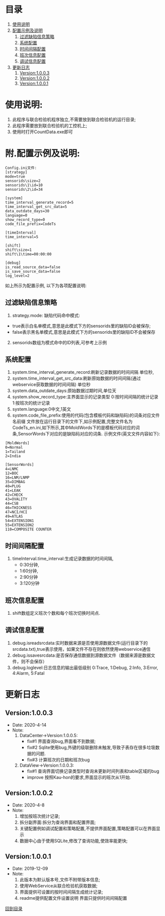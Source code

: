 # 目录
1. [使用说明](#使用说明)
2. [配置示例及说明](#附.配置示例及说明)
    1. [过滤缺陷信息策略](#过滤缺陷信息策略) 
    2. [系统配置](#系统配置) 
    3. [时间间隔配置](#时间间隔配置) 
    4. [班次信息配置](#班次信息配置) 
    5. [调试信息配置](#调试信息配置) 
3. [更新日志](#更新日志)
    1. [Version:1.0.0.3](#Version:1.0.0.3) 
    2. [Version:1.0.0.2](#Version:1.0.0.2) 
    3. [Version:1.0.0.1](#Version:1.0.0.1) 


# 使用说明:
1. 此程序与联合检验机程序独立,不需要放到联合检验机的运行目录;
2. 此程序需要放到联合检验机的工控机上;
3. 使用时打开CountData.exe即可

# 附.配置示例及说明:
```
Config.ini文件:
[strategy]
mode=true
sensorids\size=2
sensorids\1\id=10
sensorids\2\id=34

[system]
time_interval_generate_record=5
time_interval_get_src_data=5
data_outdate_days=30
language=0
show_record_type=0
code_file_prefix=CodeTs

[timeInterval]
time_interval=5

[shift]
shift\size=1
shift\1\time=00:00:00

[debug]
is_read_source_data=false
is_save_source_data=false
log_level=2
```
 
如上所示为配置示例, 以下为各项配置说明:
## 过滤缺陷信息策略
1. strategy.mode: 缺陷代码命中模式:
* true表示白名单模式,意思是此模式下方的sensorids里的缺陷ID会被保存;
* false表示黑名单模式,意思是此模式下方的sensorids里的缺陷ID不会被保存
2. sensorids数组为模式命中的ID列表,可参考上示例

## 系统配置
1. system.time_interval_generate_record:刷新记录数据的时间间隔 单位秒,
2. system.time_interval_get_src_data:刷新原始数据的时间间隔(通过webservice获取数据的时间间隔) 单位秒
3. system.data_outdate_days:原始数据过期时间,单位天
4. system.show_record_type:主界面显示的记录类型 0:按时间间隔的统计记录 1:按班次的统计记录
5. system.language:0中文,1英文
6. system.code_file_prefix:使用的代码(包含模板代码和缺陷码)的词条对应文件名前缀
文件放在运行目录下的文件下,如示例配置,完整文件名为CodeTs_en.ini,如下所示,其中MoldWords下的是模板代码对应的词条,SensorWords下对应的是缺陷码对应的词条.
示例文件(英文文件内容如下):
```
[MoldWords]
0=Normal
1=Tailand
2=India

[SensorWords]
4=LNMC
12=BOC
16=LNM/LNMP
35=DIMBAG
40=PLUG
41=LEAK
42=CHECK
43=OVALITY
44=CSB
46=THICKNESS
47=NCI/HCI
49=ATLAS
54=EXTENSION1
55=EXTENSION2
110=COMPOSITE COUNTER
```
## 时间间隔配置
1. timeInterval.time_interval:生成记录数据的时间间隔,
    * 0:30分钟,
    * 1:60分钟,
    * 2:90分钟
    * 3:120分钟

## 班次信息配置
1. shift数组定义班次个数和每个班次切换时间点.

## 调试信息配置
1. debug.isreadsrcdata:实时数据来源是否使用源数据文件(运行目录下的srcdata.txt),true表示使用，如果文件不存在则依然使用webservice通信
2. debug.issavesrcdata:是否保存通信数据到源数据文件（数据来源是数据文件，则不会保存）
3. debug.loglevel:日志信息的输出最低级别 0:Trace, 1:Debug, 2:Info, 3:Error, 4:Alarm, 5:Fatal


# 更新日志
## Version:1.0.0.3
* Date: 2020-4-14
* Note:
    1. DataCenter->Version:1.0.0.5:
        * fix#1 界面查询bug,界面看不到数据;
        * fix#2 Sqlite使用bug,外键的级联删除未触发,导致子表存在很多垃圾数据的问题.
        * fix#3 计算班次的日期和班次bug
    2. DataView->Version:1.0.0.3:
        * fix#1 查询界面切换记录类型时查询未更新时间列表和table区域的bug
        * improve 按照Kau-hon的要求,界面显示的班次从1开始.
    
## Version:1.0.0.2
* Date: 2020-4-8
* Note:
    1. 增加按班次统计记录;
    2. 拆分副界面:拆分为查询界面和配置界面;
    3. 关键配置例如调试配置和策略配置,不提供界面配置,策略配置可以在界面显示
    4. 数据中心由于使用SQLite,修改了查询功能,使效率能更快;

## Version:1.0.0.1
* Date: 2019-12-09
* Note:
    1. 此版本为默认版本号,文件不附带版本信息;
    2. 使用WebService从联合检验机获取数据;
    3. 界面提供可设置的按时间间隔生成统计记录;
    4. readme提供配置文件设置说明 界面只提供时间间隔配置

[回到目录](#目录)